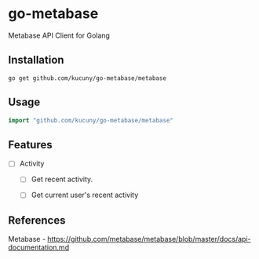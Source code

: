 # go-metabase
Metabase API Client for Golang

## Installation
```
go get github.com/kucuny/go-metabase/metabase
```

## Usage
```go
import "github.com/kucuny/go-metabase/metabase"
```

## Features

- [ ] Activity

  - [ ] Get recent activity.
  - [ ] Get current user's recent activity


## References
Metabase - https://github.com/metabase/metabase/blob/master/docs/api-documentation.md
